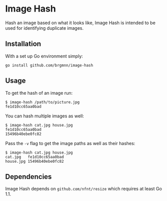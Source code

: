 # Image Hash #

Hash an image based on what it looks like, Image Hash is intended to be used
for identifying duplicate images.

## Installation ##

With a set up Go environment simply:

    go install github.com/brgmnn/image-hash

## Usage ##

To get the hash of an image run:

    $ image-hash /path/to/picture.jpg
    fe1d10cc65aa0bad

You can hash multiple images as well:

    $ image-hash cat.jpg house.jpg
    fe1d10cc65aa0bad
    15496b40ebe0fc82

Pass the `-v` flag to get the image paths as well as their hashes:

    $ image-hash cat.jpg house.jpg
    cat.jpg   fe1d10cc65aa0bad
    house.jpg 15496b40ebe0fc82

## Dependencies ##

Image Hash depends on `github.com/nfnt/resize` which requires at least Go 1.1.
